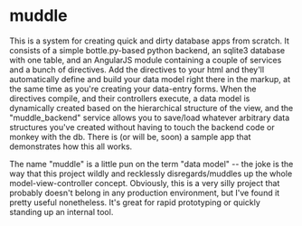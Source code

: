 # muddle

This is a system for creating quick and dirty database apps from scratch. It consists of a simple bottle.py-based python backend, an sqlite3 database with one table, and an AngularJS module containing a couple of services and a bunch of directives. Add the directives to your html and they'll automatically define and build your data model right there in the markup, at the same time as you're creating your data-entry forms. When the directives compile, and their controllers execute, a data model is dynamically created based on the hierarchical structure of the view, and the "muddle_backend" service allows you to save/load whatever arbitrary data structures you've created without having to touch the backend code or monkey with the db. There is (or will be, soon) a sample app that demonstrates how this all works. 

The name "muddle" is a little pun on the term "data model" -- the joke is the way that this project wildly and recklessly disregards/muddles up the whole model-view-controller concept. Obviously, this is a very silly project that probably doesn't belong in any production environment, but I've found it pretty useful nonetheless. It's great for rapid prototyping or quickly standing up an internal tool. 

